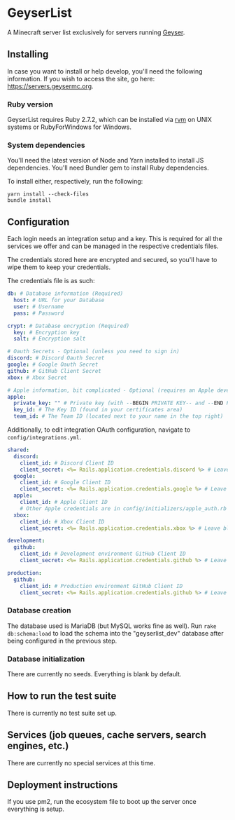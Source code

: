 # GeyserList

A Minecraft server list exclusively for servers running [Geyser](https://github.com/GeyserMC/Geyser).

## Installing

In case you want to install or help develop, you'll need the following information. If you wish to access the site, go here: https://servers.geysermc.org.

### Ruby version

GeyserList requires Ruby 2.7.2, which can be installed via [rvm](https://rvm.io) on UNIX systems or RubyForWindows for Windows.

### System dependencies

You'll need the latest version of Node and Yarn installed to install JS dependencies. You'll need Bundler gem to install Ruby dependencies.

To install either, respectively, run the following:
```
yarn install --check-files
bundle install
```

## Configuration

Each login needs an integration setup and a key. This is required for all the services we offer and can be managed in the respective credentials files.

The credentials stored here are encrypted and secured, so you'll have to wipe them to keep your credentials.

The credentials file is as such:

```yml
db: # Database information (Required)
  host: # URL for your Database
  user: # Username
  pass: # Password

crypt: # Database encryption (Required)
  key: # Encryption key
  salt: # Encryption salt

# Oauth Secrets - Optional (unless you need to sign in)
discord: # Discord Oauth Secret
google: # Google Oauth Secret
github: # GitHub Client Secret
xbox: # Xbox Secret

# Apple information, bit complicated - Optional (requires an Apple developer membership)
apple:
  private_key: "" # Private key (with --BEGIN PRIVATE KEY-- and --END PRIVATE KEY--)
  key_id: # The Key ID (found in your certificates area)
  team_id: # The Team ID (located next to your name in the top right)
```

Additionally, to edit integration OAuth configuration, navigate to `config/integrations.yml`.

```yaml
shared:
  discord:
    client_id: # Discord Client ID
    client_secret: <%= Rails.application.credentials.discord %> # Leave blank, fills in from credentials
  google:
    client_id: # Google Client ID
    client_secret: <%= Rails.application.credentials.google %> # Leave blank, fills in from credentials
  apple:
    client_id: # Apple Client ID
    # Other Apple credentials are in config/initializers/apple_auth.rb & the credentials
  xbox:
    client_id: # Xbox Client ID
    client_secret: <%= Rails.application.credentials.xbox %> # Leave blank, fills in from credentials

development:
  github:
    client_id: # Development environment GitHub Client ID
    client_secret: <%= Rails.application.credentials.github %> # Leave blank, fills in from credentials

production:
  github:
    client_id: # Production environment GitHub Client ID
    client_secret: <%= Rails.application.credentials.github %> # Leave blank, fills in from credentials
```

### Database creation

The database used is MariaDB (but MySQL works fine as well). Run `rake db:schema:load` to load the schema into the "geyserlist_dev" database after being configured in the previous step.

### Database initialization

There are currently no seeds. Everything is blank by default.

## How to run the test suite

There is currently no test suite set up.

## Services (job queues, cache servers, search engines, etc.)

There are currently no special services at this time.

## Deployment instructions

If you use pm2, run the ecosystem file to boot up the server once everything is setup.

